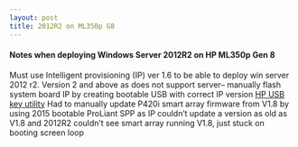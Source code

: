 ```yaml
---
layout: post
title: 2012R2 on ML350p G8
---
```


#### Notes when deploying Windows Server 2012R2 on HP ML350p Gen 8
Must use Intelligent provisioning (IP) ver 1.6 to be able to deploy win server 2012 r2. Version 2 and above as does not support server– manually flash system board IP by creating bootable USB with correct IP version
[HP USB key utility](https://href.li/?http://h20564.www2.hpe.com/hpsc/swd/public/detail?swItemId=MTX_948972949139480992fcb5b558)
Had to manually update P420i smart array firmware from V1.8 by using 2015 bootable ProLiant SPP as IP couldn’t update a version as old as V1.8 and 2012R2 couldn’t see smart array running V1.8, just stuck on booting screen loop

